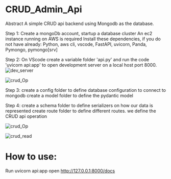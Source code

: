 # CRUD_Admin_Api
Abstract
A simple CRUD api backend using Mongodb as the database.

Step 1:
Create a mongoDb account, startup a database cluster
An ec2 instance running on AWS is required
Install these dependencies, if you do not have already:
Python, aws cli, vscode, FastAPI, uvicorn, Panda, Pymongo, pymongo[srv]

Step 2:
On VScode create a variable folder 'api.py' and run the code 'uvicorn api:app' to open development server on a local host port 8000.
![dev_server](https://user-images.githubusercontent.com/126528702/227085824-65e0f6d4-42d0-4a57-af71-186cad0d120e.PNG)


![crud_Op](https://user-images.githubusercontent.com/126528702/227085863-2e63601a-087a-4605-9d46-4bdf359257b2.PNG)


Step 3:
create a config folder to define database configuration to connect to mongodb 
create a model folder to define the pydantic model 


Step 4:
create a schema folder to define serializers on how our data is represented
create route folder to define different routes. we define the CRUD api operation

![crud_Op](https://user-images.githubusercontent.com/126528702/227085967-cf46788d-f972-409f-9692-3f1af660a53b.PNG)


![crud_read](https://user-images.githubusercontent.com/126528702/227085981-90f8a475-66d9-48d9-94c5-d9d048d86cdd.PNG)

How to use:
=================
Run uvicorn api:app
open http://127.0.0.1:8000/docs
